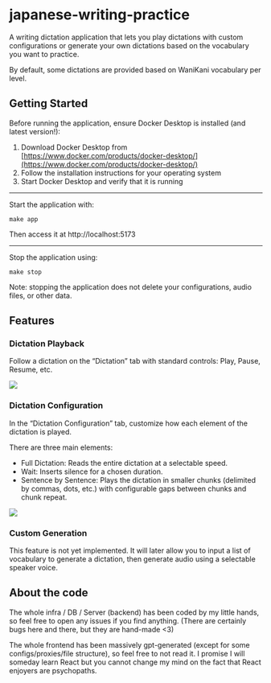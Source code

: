 # japanese-writing-practice
A writing dictation application that lets you play dictations with custom configurations or generate your own dictations based on the vocabulary you want to practice.

By default, some dictations are provided based on WaniKani vocabulary per level.

## Getting Started

Before running the application, ensure Docker Desktop is installed (and latest version!):

1. Download Docker Desktop from [https://www.docker.com/products/docker-desktop/](https://www.docker.com/products/docker-desktop/)
2. Follow the installation instructions for your operating system
3. Start Docker Desktop and verify that it is running

---

Start the application with:

```shell
make app
```

Then access it at http://localhost:5173

---

Stop the application using:

```shell
make stop
```

Note: stopping the application does not delete your configurations, audio files, or other data.

## Features

### Dictation Playback

Follow a dictation on the “Dictation” tab with standard controls: Play, Pause, Resume, etc.

![](static/dict.gif)

### Dictation Configuration

In the “Dictation Configuration” tab, customize how each element of the dictation is played. 

There are three main elements:
- Full Dictation: Reads the entire dictation at a selectable speed.
- Wait: Inserts silence for a chosen duration.
- Sentence by Sentence: Plays the dictation in smaller chunks (delimited by commas, dots, etc.) with configurable gaps between chunks and chunk repeat.

![](static/conf.gif)

### Custom Generation

This feature is not yet implemented. It will later allow you to input a list of vocabulary to generate a dictation, then generate audio using a selectable speaker voice.

## About the code

The whole infra / DB / Server (backend) has been coded by my little hands, so feel free to open any issues if you find anything. (There are certainly bugs here and there, but they are hand-made <3)

The whole frontend has been massively gpt-generated (except for some configs/proxies/file structure), so feel free to not read it. I promise I will someday learn React but you cannot change my mind on the fact that React enjoyers are psychopaths.